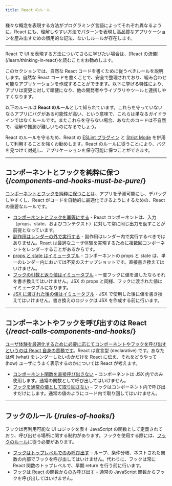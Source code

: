 ```yaml
---
title: React のルール
---
```


<Intro>
様々な概念を表現する方法がプログラミング言語によってそれぞれ異なるように、React にも、理解しやすい方法でパターンを表現し高品質なアプリケーションを産み出すための慣用的な記法、ないしルールが存在します。
</Intro>

<InlineToc />

---

<Note>
React で UI を表現する方法についてさらに学びたい場合は、[React の流儀](/learn/thinking-in-react)を読むことをお勧めします。
</Note>

このセクションでは、自然な React コードを書くために従うべきルールを説明します。自然な React コードを書くことで、安全で整理されており、組み合わせ可能なアプリケーションを作成することができます。以下に挙げる特性により、アプリは変更に対して頑健になり、他の開発者やライブラリやツールと連携しやすくなります。

以下のルールは **React のルール**として知られています。これらを守っていないならアプリにバグがある可能性が高い、という意味で、これらは単なるガイドラインではなくルールです。またこれらを守らない場合、あなたのコードは不自然で、理解や推測が難しいものになるでしょう。

React のルールを守るため、React の [ESLint プラグイン](https://www.npmjs.com/package/eslint-plugin-react-hooks) と [Strict Mode](/reference/react/StrictMode) を併用して利用することを強くお勧めします。React のルールに従うことにより、バグを見つけて対処し、アプリケーションを保守可能に保つことができます。

---

## コンポーネントとフックを純粋に保つ {/*components-and-hooks-must-be-pure*/}

[コンポーネントとフックを純粋に保つこと](/reference/rules/components-and-hooks-must-be-pure)は、アプリを予測可能にし、デバッグしやすくし、React がコードを自動的に最適化できるようにするための、React の重要なルールです。

* [コンポーネントとフックを冪等にする](/reference/rules/components-and-hooks-must-be-pure#components-and-hooks-must-be-idempotent) - React コンポーネントは、入力（props、state、およびコンテクスト）に対して常に同じ出力を返すことが前提となっています。
* [副作用はレンダーの外で実行する](/reference/rules/components-and-hooks-must-be-pure#side-effects-must-run-outside-of-render) - 副作用はレンダー内で実行するべきではありません。React は最適なユーザ体験を実現するために複数回コンポーネントをレンダーすることがあるからです。
* [props と state はイミュータブル](/reference/rules/components-and-hooks-must-be-pure#props-and-state-are-immutable) - コンポーネントの props と state は、単一のレンダー内においては不変のスナップショットです。直接書き換えてはいけません。
* [フックの引数と返り値はイミュータブル](/reference/rules/components-and-hooks-must-be-pure#return-values-and-arguments-to-hooks-are-immutable) - 一度フックに値を渡したならそれを書き換えてはいけません。JSX の props と同様、フックに渡された値はイミュータブルになります。
* [JSX に渡された後の値はイミュータブル](/reference/rules/components-and-hooks-must-be-pure#values-are-immutable-after-being-passed-to-jsx) - JSX で使用した後に値を書き換えてはいけません。書き換えのロジックは JSX を作成する前に行います。

---

## コンポーネントやフックを呼び出すのは React {/*react-calls-components-and-hooks*/}

[ユーザ体験を最適化するために必要に応じてコンポーネントやフックを呼び出すというのは React 自身の責務です](/reference/rules/react-calls-components-and-hooks)。React は宣言型 (declarative) です。あなたは何 (what) をレンダーしたいのかだけを React に伝え、それをどうやって (how) ユーザにうまく表示するのかについては React が考えます。

* [コンポーネント関数を直接呼び出さない](/reference/rules/react-calls-components-and-hooks#never-call-component-functions-directly) – コンポーネントは JSX 内でのみ使用します。通常の関数として呼び出してはいけません。
* [フックを通常の値として取り回さない](/reference/rules/react-calls-components-and-hooks#never-pass-around-hooks-as-regular-values) – フックはコンポーネント内で呼び出すだけにします。通常の値のようにコード内で取り回してはいけません。

---

## フックのルール {/*rules-of-hooks*/}

フックは再利用可能な UI ロジックを表す JavaScript の関数として定義されており、呼び出せる場所に関する制約があります。フックを使用する際には、[フックのルール](/reference/rules/rules-of-hooks)に従う必要があります。

* [フックはトップレベルでのみ呼び出す](/reference/rules/rules-of-hooks#only-call-hooks-at-the-top-level) – ループ、条件分岐、ネストされた関数の内部でフックを呼び出してはいけません。代わりに、フックは常に React 関数のトップレベルで、早期 return を行う前に行います。
* [フックは React の関数からのみ呼び出す](/reference/rules/rules-of-hooks#only-call-hooks-from-react-functions) – 通常の JavaScript 関数からフックを呼び出してはいけません。

